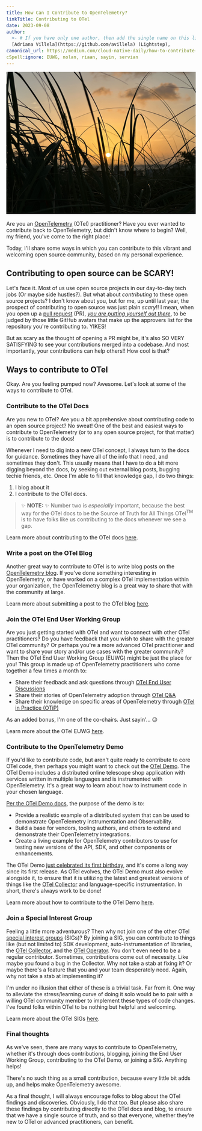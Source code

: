 ```yaml
---
title: How Can I Contribute to OpenTelemetry?
linkTitle: Contributing to OTel
date: 2023-09-08
author:
  >- # If you have only one author, then add the single name on this line in quotes.
  [Adriana Villela](https://github.com/avillela) (Lightstep),
canonical_url: https://medium.com/cloud-native-daily/how-to-contribute-to-opentelemetry-5962e8b2447e
cSpell:ignore: EUWG, nolan, riaan, sayin, servian
---
```


![Sunset over the water over an orange sky, with long grass in the foreground.](turks-sunset.jpg)

Are you an [OpenTelemetry](/) (OTel) practitioner? Have you ever wanted to
contribute back to OpenTelemetry, but didn't know where to begin? Well, my
friend, you've come to the right place!

Today, I'll share some ways in which you can contribute to this vibrant and
welcoming open source community, based on my personal experience.

## Contributing to open source can be SCARY!

Let's face it. Most of us use open source projects in our day-to-day tech jobs
(Or maybe side hustles?). But what about _contributing_ to these open source
projects? I don't know about you, but for me, up until last year, the prospect
of contributing to open source was just plain _scary_!! I mean, when you open up
a
[pull request](https://docs.github.com/en/pull-requests/collaborating-with-pull-requests/proposing-changes-to-your-work-with-pull-requests/about-pull-requests)
(PR),
_[you are putting yourself out there](https://oncallmemaybe.com/episodes/adventures-in-open-source-software-with-riaan-nolan-of-servian)_,
to be judged by those little GitHub avatars that make up the approvers list for
the repository you're contributing to. YIKES!

But as scary as the thought of opening a PR might be, it's also SO VERY
SATISFYING to see your contributions merged into a codebase. And most
importantly, your contributions can help others!! How cool is that?

## Ways to contribute to OTel

Okay. Are you feeling pumped now? Awesome. Let's look at some of the ways to
contribute to OTel.

### **Contribute to the OTel Docs**

Are you new to OTel? Are you a bit apprehensive about contributing code to an
open source project? No sweat! One of the best and easiest ways to contribute to
OpenTelemetry (or to any open source project, for that matter) is to contribute
to the docs!

Whenever I need to dig into a new OTel concept, I always turn to the docs for
guidance. Sometimes they have all of the info that I need, and sometimes they
don't. This usually means that I have to do a bit more digging beyond the docs,
by seeking out external blog posts, bugging techie friends, etc. Once I'm able
to fill that knowledge gap, I do two things:

1. I blog about it
2. I contribute to the OTel docs.

> ✨ **NOTE:** ✨ Number two is _especially_ important, because the best way for
> the OTel docs to be the Source of Truth for All Things OTel<sup>TM</sup> is to
> have folks like us contributing to the docs whenever we see a gap.

Learn more about contributing to the OTel docs
[here](https://github.com/open-telemetry/opentelemetry.io/blob/main/CONTRIBUTING.md).

### **Write a post on the OTel Blog**

Another great way to contribute to OTel is to write blog posts on the
[OpenTelemetry blog](/blog). If you've done something interesting in
OpenTelemetry, or have worked on a complex OTel implementation within your
organization, the OpenTelemetry blog is a great way to share that with the
community at large.

Learn more about submitting a post to the OTel blog
[here](https://github.com/open-telemetry/opentelemetry.io#submitting-a-blog-post).

### **Join the OTel End User Working Group**

Are you just getting started with OTel and want to connect with other OTel
practitioners? Do you have feedback that you wish to share with the greater OTel
community? Or perhaps you're a more advanced OTel practitioner and want to share
your story and/or use cases with the greater community? Then the OTel End User
Working Group (EUWG) might be just the place for you! This group is made up of
OpenTelemetry practitioners who come together a few times a month to:

- Share their feedback and ask questions through
  [OTel End User Discussions](/community/end-user/discussion-group/)
- Share their stories of OpenTelemetry adoption through
  [OTel Q&A](/community/end-user/interviews-feedback/)
- Share their knowledge on specific areas of OpenTelemetry through
  [OTel in Practice (OTiP)](/community/end-user/otel-in-practice/)

As an added bonus, I'm one of the co-chairs. Just sayin'… 😉

Learn more about the OTel EUWG [here](/community/end-user/).

### **Contribute to the OpenTelemetry Demo**

If you'd like to contribute code, but aren't quite ready to contribute to core
OTel code, then perhaps you might want to check out the
[OTel Demo](/docs/demo/). The OTel Demo includes a distributed online telescope
shop application with services written in multiple languages and is instrumented
with OpenTelemetry. It's a great way to learn about how to instrument code in
your chosen language.

[Per the OTel Demo docs](https://github.com/open-telemetry/opentelemetry-demo#welcome-to-the-opentelemetry-astronomy-shop-demo),
the purpose of the demo is to:

- Provide a realistic example of a distributed system that can be used to
  demonstrate OpenTelemetry instrumentation and Observability.
- Build a base for vendors, tooling authors, and others to extend and
  demonstrate their OpenTelemetry integrations.
- Create a living example for OpenTelemetry contributors to use for testing new
  versions of the API, SDK, and other components or enhancements.

The OTel Demo [just celebrated its first birthday](/blog/2023/demo-birthday/),
and it's come a long way since its first release. As OTel evolves, the OTel Demo
must also evolve alongside it, to ensure that it is utilizing the latest and
greatest versions of things like the [OTel Collector](/docs/collector/) and
language-specific instrumentation. In short, there's always work to be done!

Learn more about how to contribute to the OTel Demo
[here](https://github.com/open-telemetry/opentelemetry-demo/blob/main/CONTRIBUTING.md).

### **Join a Special Interest Group**

Feeling a little more adventurous? Then why not join one of the other OTel
[special interest groups](https://en.wikipedia.org/wiki/Special_interest_group)
(SIGs)? By joining a SIG, you can contribute to things like (but not limited to)
SDK development, auto-instrumentation of libraries, the
[OTel Collector](/docs/collector/), and the
[OTel Operator](/docs/kubernetes/operator/). You don't even need to be a regular
contributor. Sometimes, contributions come out of necessity. Like maybe you
found a bug in the Collector. Why not take a stab at fixing it? Or maybe there's
a feature that you and your team desperately need. Again, why not take a stab at
implementing it?

I'm under no illusion that either of these is a trivial task. Far from it. One
way to alleviate the stress/learning curve of doing it solo would be to pair
with a willing OTel community member to implement these types of code changes.
I've found folks within OTel to be nothing but helpful and welcoming.

Learn more about the OTel SIGs [here](/community/#special-interest-groups).

### **Final thoughts**

As we've seen, there are many ways to contribute to OpenTelemetry, whether it's
through docs contributions, blogging, joining the End User Working Group,
contributing to the OTel Demo, or joining a SIG. Anything helps!

There's no such thing as a small contribution, because every little bit adds up,
and helps make OpenTelemetry awesome.

As a final thought, I will always encourage folks to blog about the OTel
findings and discoveries. Obviously, I do that too. But please also share these
findings by contributing directly to the OTel docs and blog, to ensure that we
have a single source of truth, and so that everyone, whether they're new to OTel
or advanced practitioners, can benefit.
